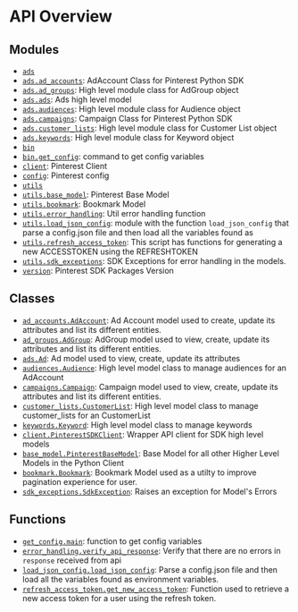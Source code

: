 <!-- markdownlint-disable -->

# API Overview

## Modules

- [`ads`](./ads.md#module-ads)
- [`ads.ad_accounts`](./ads.ad_accounts.md#module-adsad_accounts): AdAccount Class for Pinterest Python SDK
- [`ads.ad_groups`](./ads.ad_groups.md#module-adsad_groups): High level module class for AdGroup object
- [`ads.ads`](./ads.ads.md#module-adsads): Ads high level model
- [`ads.audiences`](./ads.audiences.md#module-adsaudiences): High level module class for Audience object
- [`ads.campaigns`](./ads.campaigns.md#module-adscampaigns): Campaign Class for Pinterest Python SDK
- [`ads.customer_lists`](./ads.customer_lists.md#module-adscustomer_lists): High level module class for Customer List object
- [`ads.keywords`](./ads.keywords.md#module-adskeywords): High level module class for Keyword object
- [`bin`](./bin.md#module-bin)
- [`bin.get_config`](./bin.get_config.md#module-binget_config): command to get config variables
- [`client`](./client.md#module-client): Pinterest Client
- [`config`](./config.md#module-config): Pinterest config
- [`utils`](./utils.md#module-utils)
- [`utils.base_model`](./utils.base_model.md#module-utilsbase_model): Pinterest Base Model
- [`utils.bookmark`](./utils.bookmark.md#module-utilsbookmark): Bookmark Model
- [`utils.error_handling`](./utils.error_handling.md#module-utilserror_handling): Util error handling function
- [`utils.load_json_config`](./utils.load_json_config.md#module-utilsload_json_config): module with the function `load_json_config` that parse a config.json file and then load all the variables found as
- [`utils.refresh_access_token`](./utils.refresh_access_token.md#module-utilsrefresh_access_token): This script has functions for generating a new ACCESSTOKEN using the REFRESHTOKEN
- [`utils.sdk_exceptions`](./utils.sdk_exceptions.md#module-utilssdk_exceptions): SDK Exceptions for error handling in the models.
- [`version`](./version.md#module-version): Pinterest SDK Packages Version

## Classes

- [`ad_accounts.AdAccount`](./ads.ad_accounts.md#class-adaccount): Ad Account model used to create, update its attributes and list its different entities.
- [`ad_groups.AdGroup`](./ads.ad_groups.md#class-adgroup): AdGroup model used to view, create, update its attributes and list its different entities.
- [`ads.Ad`](./ads.ads.md#class-ad): Ad model used to view, create, update its attributes
- [`audiences.Audience`](./ads.audiences.md#class-audience): High level model class to manage audiences for an AdAccount
- [`campaigns.Campaign`](./ads.campaigns.md#class-campaign): Campaign model used to view, create, update its attributes and list its different entities.
- [`customer_lists.CustomerList`](./ads.customer_lists.md#class-customerlist): High level model class to manage customer_lists for an CustomerList
- [`keywords.Keyword`](./ads.keywords.md#class-keyword): High level model class to manage keywords
- [`client.PinterestSDKClient`](./client.md#class-pinterestsdkclient): Wrapper API client for SDK high level models
- [`base_model.PinterestBaseModel`](./utils.base_model.md#class-pinterestbasemodel): Base Model for all other Higher Level Models in the Python Client
- [`bookmark.Bookmark`](./utils.bookmark.md#class-bookmark): Bookmark Model used as a utilty to improve pagination experience for user.
- [`sdk_exceptions.SdkException`](./utils.sdk_exceptions.md#class-sdkexception): Raises an exception for Model's Errors

## Functions

- [`get_config.main`](./bin.get_config.md#function-main): function to get config variables
- [`error_handling.verify_api_response`](./utils.error_handling.md#function-verify_api_response): Verify that there are no errors in `response` received from api
- [`load_json_config.load_json_config`](./utils.load_json_config.md#function-load_json_config): Parse a config.json file and then load all the variables found as environment variables.
- [`refresh_access_token.get_new_access_token`](./utils.refresh_access_token.md#function-get_new_access_token): Function used to retrieve a new access token for a user using the refresh token.

